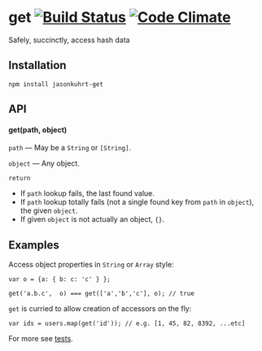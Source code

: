 # get [![Build Status](https://travis-ci.org/jasonkuhrt/get.png?branch=master)](https://travis-ci.org/jasonkuhrt/get) [![Code Climate](https://codeclimate.com/github/jasonkuhrt/get.png)](https://codeclimate.com/github/jasonkuhrt/get)

Safely, succinctly, access hash data

## Installation

    npm install jasonkuhrt-get

## API

#### get(path, object)

`path` –– May be a `String` or `[String]`.

`object` –– Any object.

`return`
- If `path` lookup fails, the last found value.
- If `path` lookup totally fails (not a single found key from `path` in `object`), the given `object`.
- If given `object` is not actually an object, `{}`.


## Examples
Access object properties in `String` or `Array` style:
```
var o = {a: { b: c: 'c' } };

get('a.b.c',  o) === get(['a','b','c'], o); // true
```

`get` is curried to allow creation of accessors on the fly:

```
var ids = users.map(get('id')); // e.g. [1, 45, 82, 8392, ...etc]
```

For more see [tests](https://github.com/jasonkuhrt/get/blob/master/test/index.js).